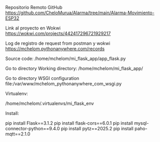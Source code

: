 Repositorio Remoto GitHub
https://github.com/CheloMurua/Alarma/tree/main/Alarma-Movimiento-ESP32

Link al proyecto en Wokwi
https://wokwi.com/projects/442417296721929217

Log de registro de request from postman y wokwi
https://mchelom.pythonanywhere.com/records

Source code:
/home/mchelom/mi_flask_app/app_flask.py

Go to directory
Working directory:
/home/mchelom/mi_flask_app/

Go to directory
WSGI configuration file:/var/www/mchelom_pythonanywhere_com_wsgi.py

Virtualenv:

/home/mchelom/.virtualenvs/mi_flask_env

Install:

pip install Flask==3.1.2
pip install flask-cors==6.0.1
pip install mysql-connector-python==9.4.0
pip install pytz==2025.2
pip install paho-mqtt==2.1.0
